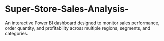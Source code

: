 # Super-Store-Sales-Analysis-
An interactive Power BI dashboard designed to monitor sales performance, order quantity, and profitability across multiple regions, segments, and categories.

